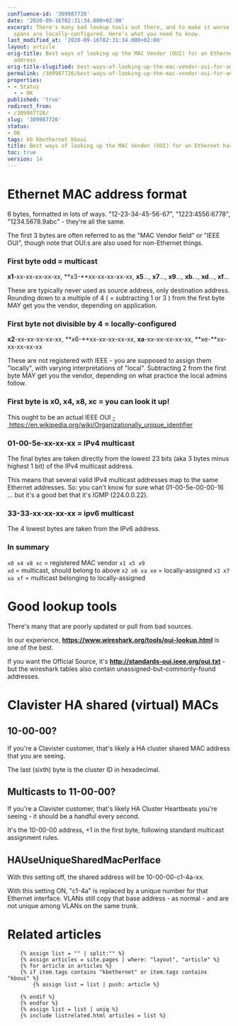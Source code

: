 ```yaml
---
confluence-id: '309987726'
date: '2020-09-16T02:31:34.000+02:00'
excerpt: There's many bad lookup tools out there, and to make it worse, some address
  spans are locally-configured. Here's what you need to know.
last_modified_at: '2020-09-16T02:31:34.000+02:00'
layout: article
orig-title: Best ways of looking up the MAC Vendor (OUI) for an Ethernet hardware
  address
orig-title-slugified: best-ways-of-looking-up-the-mac-vendor-oui-for-an-ethernet-hardware-address
permalink: /309987726/best-ways-of-looking-up-the-mac-vendor-oui-for-an-ethernet-hardware-address
properties:
- - Status
  - - OK
published: 'true'
redirect_from:
- /309987726/
slug: '309987726'
status:
- OK
tags: kb kbethernet kboui
title: Best ways of looking up the MAC Vendor (OUI) for an Ethernet hardware address
toc: true
version: 14
---
```


# Ethernet MAC address format
6 bytes, formatted in lots of ways. "12-23-34-45-56-67", "1223:4556:6778", "1234.5678.9abc" - they're all the same.

The first 3 bytes are often referred to as the "MAC Vendor field" or "IEEE OUI", though note that OUI:s are also used for non-Ethernet things.

### First byte odd = multicast
**x1**-xx-xx-xx-xx-xx, **x3-**xx-xx-xx-xx-xx, **x5**..., **x7**..., **x9**..., **xb**..., **xd**..., **xf**...

These are typically never used as source address, only destination address. Rounding down to a multiple of 4 ( = subtracting 1 or 3 ) from the first byte MAY get you the vendor, depending on application.

### First byte not divisible by 4 = locally-configured
**x2**-xx-xx-xx-xx-xx, **x6-**xx-xx-xx-xx-xx, **xa**-xx-xx-xx-xx-xx, **xe-**xx-xx-xx-xx-xx

These are not registered with IEEE - you are supposed to assign them "locally", with varying interpretations of "local". Subtracting 2 from the first byte MAY get you the vendor, depending on what practice the local admins follow.

### First byte is x0, x4, x8, xc = you can look it up!
This ought to be an actual IEEE OUI <a href="https://en.wikipedia.org/wiki/Organizationally_unique_identifier">- https://en.wikipedia.org/wiki/Organizationally_unique_identifier</a>

### 01-00-5e-xx-xx-xx = IPv4 multicast
The final bytes are taken directly from the lowest 23 bits (aka 3 bytes minus highest 1 bit) of the IPv4 multicast address.

This means that several valid IPv4 multicast addresses map to the same Ethernet addresses. So: you can't know for sure what 01-00-5e-00-00-16 ... but it's a good bet that it's IGMP (224.0.0.22).

### 33-33-xx-xx-xx-xx = ipv6 multicast
The 4 lowest bytes are taken from the IPv6 address.

### In summary
<code>x0 x4 x8 xc</code> = registered MAC vendor
<code>x1 x5 x9 xd</code> = multicast, should belong to above
<code>x2 x6 xa xe</code> = locally-assigned
<code>x3 x7 xa xf</code> = multicast belonging to locally-assigned

# Good lookup tools
There's many that are poorly updated or pull from bad sources.

In our experience, **<a href="https://www.wireshark.org/tools/oui-lookup.html">https://www.wireshark.org/tools/oui-lookup.html</a>** is one of the best.

If you want the Official Source, it's **<a href="http://standards-oui.ieee.org/oui.txt">http://standards-oui.ieee.org/oui.txt</a>** - but the wireshark tables also contain unassigned-but-commonly-found addresses.




# Clavister HA shared (virtual) MACs
## 10-00-00?
If you're a Clavister customer, that's likely a HA cluster shared MAC address that you are seeing.

The last (sixth) byte is the cluster ID in hexadecimal.

## Multicasts to 11-00-00?
If you're a Clavister customer, that's likely HA Cluster Heartbeats you're seeing - it should be a handful every second.

It's the 10-00-00 address, +1 in the first byte, following standard multicast assignment rules.

## HAUseUniqueSharedMacPerIface
With this setting off, the shared address will be 10-00-00-c1-4a-xx.

With this setting ON, "c1-4a" is replaced by a unique number for that Ethernet interface. VLANs still copy that base address - as normal - and are not unique among VLANs on the same trunk.




# Related articles

        {% assign list = "" | split:"" %}
        {% assign articles = site.pages | where: "layout", "article" %}
        {% for article in articles %}
        {% if item.tags contains "kbethernet" or item.tags contains "kboui" %}
            {% assign list = list | push: article %}
            
        {% endif %}
        {% endfor %}
        {% assign list = list | uniq %}
        {% include listrelated.html articles = list %}